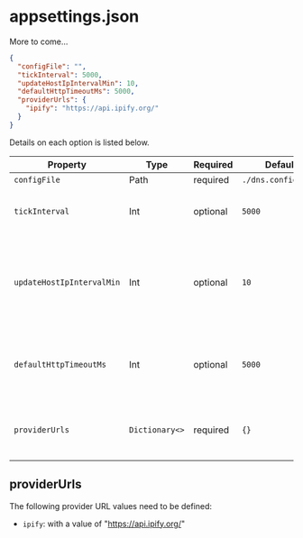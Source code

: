 # appsettings.json
More to come...

```json
{
  "configFile": "",
  "tickInterval": 5000,
  "updateHostIpIntervalMin": 10,
  "defaultHttpTimeoutMs": 5000,
  "providerUrls": {
    "ipify": "https://api.ipify.org/"
  }
}
```

Details on each option is listed below.

| Property | Type | Required | Default | Notes |
| --- | --- | ---- | ---- | --- |
| `configFile` | Path | required | `./dns.config.json` | - |
| `tickInterval` | Int | optional | `5000` | Main loop tick interval in `ms`. |
| `updateHostIpIntervalMin` | Int | optional | `10` | Interval (in `min`) between checking for host IP Address change. |
| `defaultHttpTimeoutMs` | Int | optional | `5000` | Default HTTP Request timeout value in `ms`. |
| `providerUrls` | `Dictionary<>` | required | `{}` | Lookup table for IP Address providers. |

## providerUrls
The following provider URL values need to be defined:

- `ipify`: with a value of "https://api.ipify.org/"